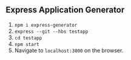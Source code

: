 ## Express Application Generator

1. `npm i express-generator`
2. `express --git --hbs testapp`
3. `cd testapp`
4. `npm start`
5. Navigate to `localhost:3000` on the browser.